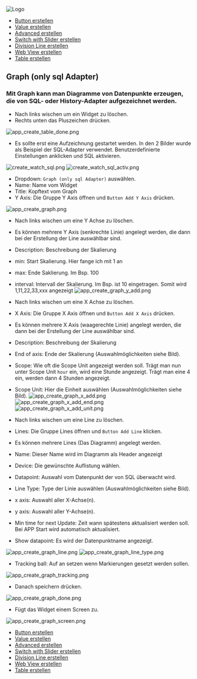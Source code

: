 ![Logo](../../admin/hiob.png)

-   [Button erstellen](button.md)
-   [Value erstellen](value.md)
-   [Advanced erstellen](advanced.md)
-   [Switch with Slider erstellen](switch_w_slider.md)
-   [Division Line erstellen](division.md)
-   [Web View erstellen](webview.md)
-   [Table erstellen](table.md)

## Graph (only sql Adapter)

### Mit Graph kann man Diagramme von Datenpunkte erzeugen, die von SQL- oder History-Adapter aufgezeichnet werden.

- Nach links wischen um ein Widget zu löschen.
- Rechts unten das Pluszeichen drücken.

![app_create_table_done.png](../de/img/app_create_table_done.png)


- Es sollte erst eine Aufzeichnung gestartet werden. In den 2 Bilder wurde als Beispiel der SQL-Adapter verwendet. Benutzerdefinierte Einstellungen anklicken und SQL aktivieren.

![create_watch_sql.png](img/create_watch_sql.png)
![create_watch_sql_activ.png](img/create_watch_sql_activ.png)


- Dropdown: `Graph (only sql Adapter)` auswählen.
- Name: Name vom Widget
- Title: Kopftext vom Graph
- Y Axis: Die Gruppe Y Axis öffnen und `Button Add Y Axis` drücken.

![app_create_graph.png](../de/img/app_create_graph.png)

- Nach links wischen um eine Y Achse zu löschen.
- Es können mehrere Y Axis (senkrechte Linie) angelegt werden, die dann bei der Erstellung der Line auswählbar sind.
- Description: Beschreibung der Skalierung
- min: Start Skalierung. Hier fange ich mit 1 an
- max: Ende Saklierung. Im Bsp. 100
- interval: Intervall der Skalierung. Im Bsp. ist 10 eingetragen. Somit wird 1,11,22,33,xxx angezeigt
![app_create_graph_y_add.png](../de/img/app_create_graph_y_add.png)

- Nach links wischen um eine X Achse zu löschen.
- X Axis: Die Gruppe X Axis öffnen und `Button Add X Axis` drücken.
- Es können mehrere X Axis (waagerechte Linie) angelegt werden, die dann bei der Erstellung der Line auswählbar sind.
- Description: Beschreibung der Skalierung
- End of axis: Ende der Skalierung (Auswahlmöglichkeiten siehe Bild).
- Scope: Wie oft die Scope Unit angezeigt werden soll. Trägt man nun unter Scope Unit `hour` ein, wird eine Stunde angezeigt. Trägt man eine 4 ein, werden dann 4 Stunden angezeigt.
- Scope Unit: Hier die Einheit auswählen (Auswahlmöglichkeiten siehe Bild).
![app_create_graph_x_add.png](../de/img/app_create_graph_x_add.png)
![app_create_graph_x_add_end.png](../de/img/app_create_graph_x_add_end.png)
![app_create_graph_x_add_unit.png](../de/img/app_create_graph_x_add_unit.png)

- Nach links wischen um eine Line zu löschen.
- Lines: Die Gruppe Lines öffnen und `Button Add Line` klicken.
- Es können mehrere Lines (Das Diagramm) angelegt werden.
- Name: Dieser Name wird im Diagramm als Header angezeigt
- Device: Die gewünschte Auflistung wählen.
- Datapoint: Auswahl vom Datenpunkt der von SQL überwacht wird.
- Line Type: Type der Linie auswählen (Auswahlmöglichkeiten siehe Bild).
- x axis: Auswahl aller X-Achse(n).
- y axis: Auswahl aller Y-Achse(n).
- Min time for next Update: Zeit wann spätestens aktualisiert werden soll. Bei APP Start wird automatisch aktualisiert.
- Show datapoint: Es wird der Datenpunktname angezeigt.

![app_create_graph_line.png](../de/img/app_create_graph_line.png)
![app_create_graph_line_type.png](../de/img/app_create_graph_line_type.png)

- Tracking ball: Auf an setzen wenn Markierungen gesetzt werden sollen.

![app_create_graph_tracking.png](../de/img/app_create_graph_tracking.png)

- Danach speichern drücken.

![app_create_graph_done.png](../de/img/app_create_graph_done.png)

- Fügt das Widget einem Screen zu.

![app_create_graph_screen.png](../de/img/app_create_graph_screen.png)


-   [Button erstellen](button.md)
-   [Value erstellen](value.md)
-   [Advanced erstellen](advanced.md)
-   [Switch with Slider erstellen](switch_w_slider.md)
-   [Division Line erstellen](division.md)
-   [Web View erstellen](webview.md)
-   [Table erstellen](table.md)